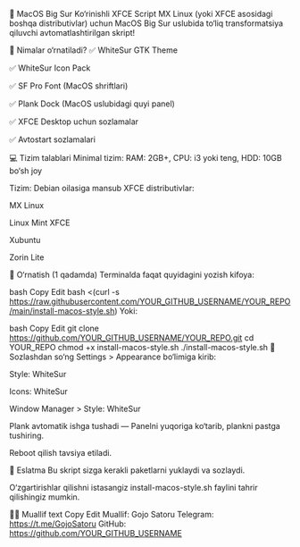 🍏 MacOS Big Sur Ko‘rinishli XFCE Script
MX Linux (yoki XFCE asosidagi boshqa distributivlar) uchun MacOS Big Sur uslubida to‘liq transformatsiya qiluvchi avtomatlashtirilgan skript!

🧰 Nimalar o‘rnatiladi?
✅ WhiteSur GTK Theme

✅ WhiteSur Icon Pack

✅ SF Pro Font (MacOS shriftlari)

✅ Plank Dock (MacOS uslubidagi quyi panel)

✅ XFCE Desktop uchun sozlamalar

✅ Avtostart sozlamalari

💻 Tizim talablari
Minimal tizim:
RAM: 2GB+, CPU: i3 yoki teng, HDD: 10GB bo‘sh joy

Tizim: Debian oilasiga mansub XFCE distributivlar:

MX Linux

Linux Mint XFCE

Xubuntu

Zorin Lite

🚀 O‘rnatish (1 qadamda)
Terminalda faqat quyidagini yozish kifoya:

bash
Copy
Edit
bash <(curl -s https://raw.githubusercontent.com/YOUR_GITHUB_USERNAME/YOUR_REPO/main/install-macos-style.sh)
Yoki:

bash
Copy
Edit
git clone https://github.com/YOUR_GITHUB_USERNAME/YOUR_REPO.git
cd YOUR_REPO
chmod +x install-macos-style.sh
./install-macos-style.sh
🎨 Sozlashdan so‘ng
Settings > Appearance bo‘limiga kirib:

Style: WhiteSur

Icons: WhiteSur

Window Manager > Style: WhiteSur

Plank avtomatik ishga tushadi — Panelni yuqoriga ko‘tarib, plankni pastga tushiring.

Reboot qilish tavsiya etiladi.

🧠 Eslatma
Bu skript sizga kerakli paketlarni yuklaydi va sozlaydi.

O‘zgartirishlar qilishni istasangiz install-macos-style.sh faylini tahrir qilishingiz mumkin.

👨‍💻 Muallif
text
Copy
Edit
Muallif: Gojo Satoru
Telegram: https://t.me/GojoSatoru
GitHub:  https://github.com/YOUR_GITHUB_USERNAME
